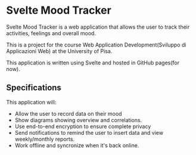 # Svelte Mood Tracker

Svelte Mood Tracker is a web application that allows the user to track their activities, feelings and overall mood.

This is a project for the course Web Application Development(Sviluppo di Applicazioni Web) at the University of Pisa.

This application is written using Svelte and hosted in GitHub pages(for now).

## Specifications

This application will:

- Allow the user to record data on their mood
- Show diagrams showing overview and correlations.
- Use end-to-end encryption to ensure complete privacy
- Send notifications to remind the user to insert data and view weekly/monthly reports.
- Work offline and syncronize when it's back online.


